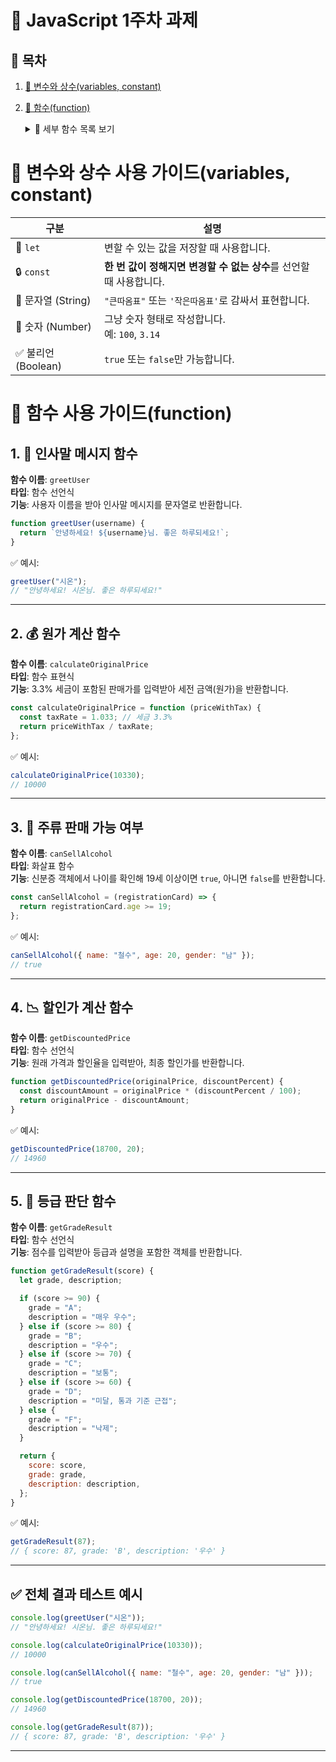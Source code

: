 # 📅 JavaScript 1주차 과제

## 📖 목차

1. [📝 변수와 상수(variables, constant)](#변수와-상수-사용-가이드variables-constant)
2. [📝 함수(function)](#함수-사용-가이드function)
   <details>
     <summary>📌 세부 함수 목록 보기</summary>

   - [greetUser (인사말 메시지)](#1--인사말-메시지-함수)
   - [calculateOriginalPrice (원가 계산)](#2--원가-계산-함수)
   - [canSellAlcohol (주류 판매 가능 여부)](#3--주류-판매-가능-여부)
   - [getDiscountedPrice (할인가 계산)](#4--할인가-계산-함수)
   - [getGradeResult (등급 판단)](#5--등급-판단-함수)

   </details>

# 📘 변수와 상수 사용 가이드(variables, constant)

| 구분                | 설명                                                                |
| ------------------- | ------------------------------------------------------------------- |
| 🔁 `let`            | 변할 수 있는 값을 저장할 때 사용합니다.                             |
| 🔒 `const`          | **한 번 값이 정해지면 변경할 수 없는 상수**를 선언할 때 사용합니다. |
| 📝 문자열 (String)  | `"큰따옴표"` 또는 `'작은따옴표'`로 감싸서 표현합니다.               |
| 🔢 숫자 (Number)    | 그냥 숫자 형태로 작성합니다.<br>예: `100`, `3.14`                   |
| ✅ 불리언 (Boolean) | `true` 또는 `false`만 가능합니다.                                   |

# 📗 함수 사용 가이드(function)

## 1. 👋 인사말 메시지 함수

**함수 이름**: `greetUser`  
**타입**: 함수 선언식  
**기능**: 사용자 이름을 받아 인사말 메시지를 문자열로 반환합니다.

```js
function greetUser(username) {
  return `안녕하세요! ${username}님. 좋은 하루되세요!`;
}
```

✅ 예시:

```js
greetUser("시온");
// "안녕하세요! 시온님. 좋은 하루되세요!"
```

---

## 2. 💰 원가 계산 함수

**함수 이름**: `calculateOriginalPrice`  
**타입**: 함수 표현식  
**기능**: 3.3% 세금이 포함된 판매가를 입력받아 세전 금액(원가)을 반환합니다.

```js
const calculateOriginalPrice = function (priceWithTax) {
  const taxRate = 1.033; // 세금 3.3%
  return priceWithTax / taxRate;
};
```

✅ 예시:

```js
calculateOriginalPrice(10330);
// 10000
```

---

## 3. 🍺 주류 판매 가능 여부

**함수 이름**: `canSellAlcohol`  
**타입**: 화살표 함수  
**기능**: 신분증 객체에서 나이를 확인해 19세 이상이면 `true`, 아니면 `false`를 반환합니다.

```js
const canSellAlcohol = (registrationCard) => {
  return registrationCard.age >= 19;
};
```

✅ 예시:

```js
canSellAlcohol({ name: "철수", age: 20, gender: "남" });
// true
```

---

## 4. 📉 할인가 계산 함수

**함수 이름**: `getDiscountedPrice`  
**타입**: 함수 선언식  
**기능**: 원래 가격과 할인율을 입력받아, 최종 할인가를 반환합니다.

```js
function getDiscountedPrice(originalPrice, discountPercent) {
  const discountAmount = originalPrice * (discountPercent / 100);
  return originalPrice - discountAmount;
}
```

✅ 예시:

```js
getDiscountedPrice(18700, 20);
// 14960
```

---

## 5. 🏅 등급 판단 함수

**함수 이름**: `getGradeResult`  
**타입**: 함수 선언식  
**기능**: 점수를 입력받아 등급과 설명을 포함한 객체를 반환합니다.

```js
function getGradeResult(score) {
  let grade, description;

  if (score >= 90) {
    grade = "A";
    description = "매우 우수";
  } else if (score >= 80) {
    grade = "B";
    description = "우수";
  } else if (score >= 70) {
    grade = "C";
    description = "보통";
  } else if (score >= 60) {
    grade = "D";
    description = "미달, 통과 기준 근접";
  } else {
    grade = "F";
    description = "낙제";
  }

  return {
    score: score,
    grade: grade,
    description: description,
  };
}
```

✅ 예시:

```js
getGradeResult(87);
// { score: 87, grade: 'B', description: '우수' }
```

---

## ✅ 전체 결과 테스트 예시

```js
console.log(greetUser("시온"));
// "안녕하세요! 시온님. 좋은 하루되세요!"

console.log(calculateOriginalPrice(10330));
// 10000

console.log(canSellAlcohol({ name: "철수", age: 20, gender: "남" }));
// true

console.log(getDiscountedPrice(18700, 20));
// 14960

console.log(getGradeResult(87));
// { score: 87, grade: 'B', description: '우수' }
```

---
